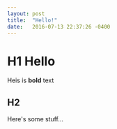 ```yaml
---
layout: post
title:  "Hello!"
date:   2016-07-13 22:37:26 -0400
---
```


# H1 Hello

Heis is **bold** text

## H2

Here's some stuff...
